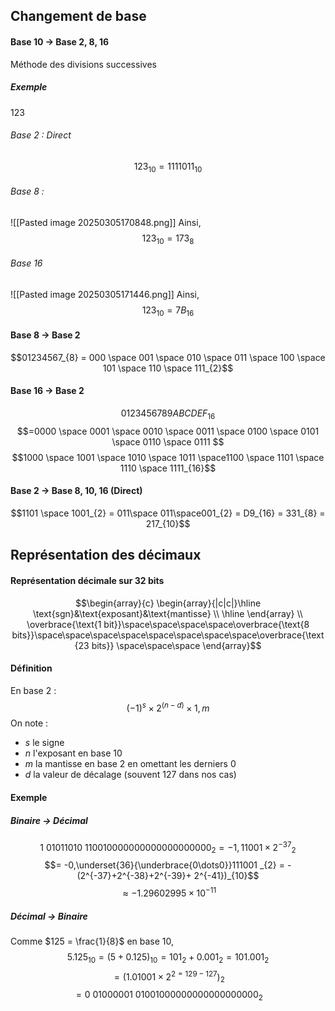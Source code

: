 ## Changement de base
#### Base 10 -> Base 2, 8, 16
Méthode des divisions successives
##### Exemple
123

###### Base 2 : Direct
$$123_{10} = 1111011_{10}$$

###### Base 8 : 
![[Pasted image 20250305170848.png]]
Ainsi, 
$$123_{10} = 173_{8}$$

###### Base 16
![[Pasted image 20250305171446.png]]
Ainsi, 
$$123_{10} = 7B_{16}$$


#### Base 8 -> Base 2
$$01234567_{8} = 000 \space 001 \space 010 \space 011 \space 100 \space 101 \space 110 \space 111_{2}$$

#### Base 16 -> Base 2
$$0123456789ABCDEF_{16}$$
$$=0000 \space 0001 \space 0010 \space 0011 \space 0100 \space 0101 \space 0110 \space 0111 $$
$$1000 \space 1001 \space 1010 \space 1011 \space1100 \space 1101 \space 1110 \space 1111_{16}$$

#### Base 2 -> Base 8, 10, 16 (Direct)
$$1101 \space 1001_{2} = 011\space 011\space001_{2} = D9_{16} = 331_{8} = 217_{10}$$


## Représentation des décimaux
#### Représentation décimale sur 32 bits
$$\begin{array}{c}
\begin{array}{|c|c|}\hline
\text{sgn}&\text{exposant}&\text{mantisse} \\ \hline 
\end{array} \\
\overbrace{\text{1 bit}}\space\space\space\space\overbrace{\text{8 bits}}\space\space\space\space\space\space\space\space\overbrace{\text{23 bits}} \space\space\space
\end{array}$$

#### Définition
En base $2$ : 
$$(-1)^{s} \times 2^{(n-d)} \times 1, m$$
On note : 
- $s$ le signe
- $n$ l'exposant en base 10
- $m$ la mantisse en base 2 en omettant les derniers $0$
- $d$ la valeur de décalage (souvent $127$ dans nos cas)

#### Exemple
##### Binaire -> Décimal
$$\text{1 01011010 110010000000000000000000}_{2} = \left.- 1,11001 \times 2^{-37} \right._{2}$$
$$= -0,\underset{36}{\underbrace{0\dots0}}111001 _{2} = -(2^{-37}+2^{-38}+2^{-39}+ 2^{-41})_{10}$$
$$\approx -1.29602995 \times 10^{-11}$$

##### Décimal -> Binaire
Comme $125 = \frac{1}{8}$ en base 10,
$$5.125_{10} = \left. (5 + 0.125) \right._{10} = 101_{2} + 0.001_{2} = 101.001_{2} $$
$$ =\left. (1.01001 \times 2^{2 = 129-127})\right._{2} $$
$$= \text{0 01000001 01001000000000000000000}_{2}$$
